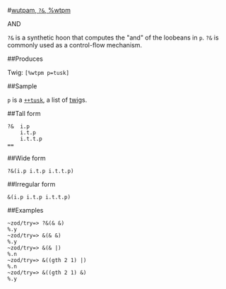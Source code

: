 #[wutpam, `?&`, %wtpm](#wtpm)

AND

`?&` is a synthetic hoon that computes the "and" of the loobeans in `p`. `?&` is commonly  used as a control-flow mechanism.

##Produces

Twig: `[%wtpm p=tusk]`

##Sample

`p` is a [`++tusk`](), a list of [twig]()s.

##Tall form

    ?&  i.p
        i.t.p
        i.t.t.p
    ==

##Wide form

    ?&(i.p i.t.p i.t.t.p)

##Irregular form

    &(i.p i.t.p i.t.t.p)

##Examples

    ~zod/try=> ?&(& &)
    %.y
    ~zod/try=> &(& &)
    %.y
    ~zod/try=> &(& |)
    %.n
    ~zod/try=> &((gth 2 1) |)
    %.n
    ~zod/try=> &((gth 2 1) &)
    %.y
